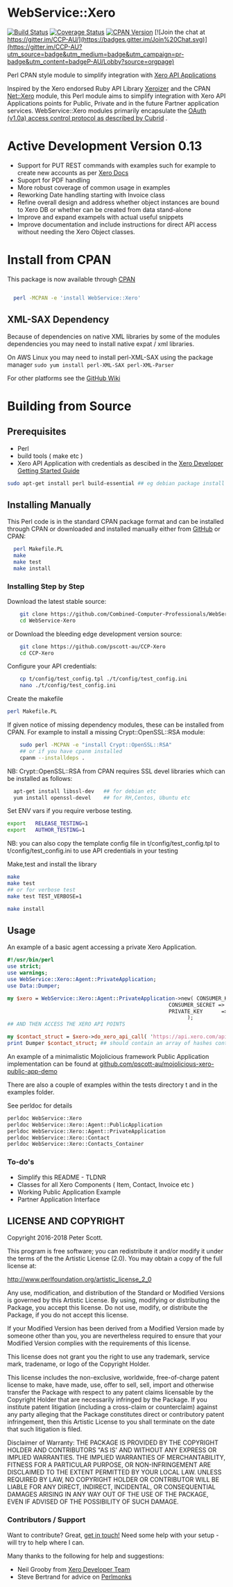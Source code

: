 # WebService::Xero


[![Build Status](https://travis-ci.org/pscott-au/CCP-Xero.svg?branch=master)](https://travis-ci.org/pscott-au/CCP-Xero)
[![Coverage Status](https://coveralls.io/repos/github/pscott-au/CCP-Xero/badge.svg?branch=master)](https://coveralls.io/github/pscott-au/CCP-Xero?branch=master)
[![CPAN Version](https://img.shields.io/cpan/v/WebService-Xero.svg)](http://search.cpan.org/~localshop/WebService-Xero/lib/WebService/Xero.pm)
[![Join the chat at https://gitter.im/CCP-AU/](https://badges.gitter.im/Join%20Chat.svg)](https://gitter.im/CCP-AU?utm_source=badge&utm_medium=badge&utm_campaign=pr-badge&utm_content=badgeP-AU/Lobby?source=orgpage)

Perl CPAN style module to simplify integration with [Xero API Applications](https://developer.xero.com)

Inspired by the Xero endorsed Ruby API Library [Xeroizer] 
and the CPAN [Net::Xero](http://search.cpan.org/~elliott/Net-Xero/lib/Net/Xero.pm) module, this Perl module aims to simplify integration with Xero API Applications
points for Public, Private and in the future Partner application services.
WebService::Xero modules primarily encapsulate the [OAuth (v1.0a) access control protocol as described by Cubrid](http://www.cubrid.org/blog/dev-platform/dancing-with-oauth-understanding-how-authorization-works/) .


# Active Development Version 0.13 

* Support for PUT REST commands with examples such for example to create new accounts as per [Xero Docs](https://developer.xero.com/documentation/api/accounts#PUT)
* Supoprt for PDF handling
* More robust coverage of common usage in examples
* Reworking Date handling starting with Invoice class
* Refine overall design and address whether object instances are bound to Xero DB or whether can be created from data stand-alone
* Improve and expand exampels with actual useful snippets
* Improve documentation and include instructions for direct API access without needing the Xero Object classes.



# Install from CPAN

This package is now available through [CPAN](http://search.cpan.org/~localshop/WebService-Xero/)

````sh

  perl -MCPAN -e 'install WebService::Xero'

````

## XML-SAX Dependency

Because of dependencies on native XML libraries by some of the modules dependencies you may need to install native expat / xml libraries.

On AWS Linux you may need to install perl-XML-SAX using the package manager ````sudo yum install perl-XML-SAX perl-XML-Parser````

For other platforms see the [GitHub Wiki](https://github.com/pscott-au/CCP-Xero/wiki/Installation-Dependency-Issues)




# Building from Source

## Prerequisites 

* Perl
* build tools ( make etc )
* Xero API Application with credentials as descibed in the [Xero Developer Getting Started Guide](https://developer.xero.com/documentation/getting-started/getting-started-guide/)

````sh
sudo apt-get install perl build-essential ## eg debian package install
````



## Installing Manually


This Perl code is in the standard CPAN package format and can be installed through CPAN or downloaded and installed manually either from [GitHub](https://github.com/Combined-Computer-Professionals/WebService-Xero) or CPAN:

```sh
  perl Makefile.PL
  make
  make test
  make install
```

### Installing Step by Step

Download the latest stable source:

```sh
    git clone https://github.com/Combined-Computer-Professionals/WebService-Xero
    cd WebService-Xero
```

or Download the bleeding edge development version source:
```sh
    git clone https://github.com/pscott-au/CCP-Xero
    cd CCP-Xero
```

Configure your API credentials:
```sh
    cp t/config/test_config.tpl ./t/config/test_config.ini
    nano ./t/config/test_config.ini
```



Create the makefile

```sh
perl Makefile.PL
```
If given notice of missing dependency modules, these can be installed from CPAN. For example to install a missing Crypt::OpenSSL::RSA module:
```sh
    sudo perl -MCPAN -e "install Crypt::OpenSSL::RSA"
    ## or if you have cpanm installed
    cpanm --installdeps .
```

NB: Crypt::OpenSSL::RSA from CPAN requires SSL devel libraries which
    can be installed as follows:
```sh 
  apt-get install libssl-dev   ## for debian etc
  yum install openssl-devel    ## for RH,Centos, Ubuntu etc
```

Set ENV vars if you require verbose testing.
````sh
export   RELEASE_TESTING=1
export   AUTHOR_TESTING=1

````
NB: you can also copy the template config file in t/config/test_config.tpl to t/config/test_config.ini to use API credentials in your testing 


Make,test and install the library
```sh
make
make test
## or for verbose test
make test TEST_VERBOSE=1

make install
```

## Usage

An example of a basic agent accessing a private Xero Application.
````perl
#!/usr/bin/perl
use strict;
use warnings;
use WebService::Xero::Agent::PrivateApplication;
use Data::Dumper;

my $xero = WebService::Xero::Agent::PrivateApplication->new( CONSUMER_KEY    => 'YOUR_OAUTH_CONSUMER_KEY', 
                                                    CONSUMER_SECRET => 'YOUR_OAUTH_CONSUMER_SECRET', 
                                                    PRIVATE_KEY      => '-----BEGIN RSA PRIVATE KEY-----.....etc'
                                                          );
## AND THEN ACCESS THE XERO API POINTS

my $contact_struct = $xero->do_xero_api_call( 'https://api.xero.com/api.xro/2.0/Contacts' );
print Dumper $contact_struct; ## should contain an array of hashes containing contact data.
````

An example of a minimalistic Mojolicious framework Public Application implementation can be found at [github.com/pscott-au/mojolicious-xero-public-app-demo](https://github.com/pscott-au/mojolicious-xero-public-app-demo)

There are also a couple of examples within the tests directory t and in the examples folder.


See perldoc for details
````sh
perldoc WebService::Xero
perldoc WebService::Xero::Agent::PublicApplication
perldoc WebService::Xero::Agent::PrivateApplication
perldoc WebService::Xero::Contact
perldoc WebService::Xero::Contacts_Container
````



### To-do's
 - Simplify this README - TLDNR
 - Classes for all Xero Components ( Item, Contact, Invoice etc )
 - Working Public Application Example 
 - Partner Application Interface

LICENSE AND COPYRIGHT
----

Copyright 2016-2018 Peter Scott.

This program is free software; you can redistribute it and/or modify it
under the terms of the the Artistic License (2.0). You may obtain a
copy of the full license at:

http://www.perlfoundation.org/artistic_license_2_0

Any use, modification, and distribution of the Standard or Modified
Versions is governed by this Artistic License. By using, modifying or
distributing the Package, you accept this license. Do not use, modify,
or distribute the Package, if you do not accept this license.

If your Modified Version has been derived from a Modified Version made
by someone other than you, you are nevertheless required to ensure that
your Modified Version complies with the requirements of this license.

This license does not grant you the right to use any trademark, service
mark, tradename, or logo of the Copyright Holder.

This license includes the non-exclusive, worldwide, free-of-charge
patent license to make, have made, use, offer to sell, sell, import and
otherwise transfer the Package with respect to any patent claims
licensable by the Copyright Holder that are necessarily infringed by the
Package. If you institute patent litigation (including a cross-claim or
counterclaim) against any party alleging that the Package constitutes
direct or contributory patent infringement, then this Artistic License
to you shall terminate on the date that such litigation is filed.

Disclaimer of Warranty: THE PACKAGE IS PROVIDED BY THE COPYRIGHT HOLDER
AND CONTRIBUTORS "AS IS' AND WITHOUT ANY EXPRESS OR IMPLIED WARRANTIES.
THE IMPLIED WARRANTIES OF MERCHANTABILITY, FITNESS FOR A PARTICULAR
PURPOSE, OR NON-INFRINGEMENT ARE DISCLAIMED TO THE EXTENT PERMITTED BY
YOUR LOCAL LAW. UNLESS REQUIRED BY LAW, NO COPYRIGHT HOLDER OR
CONTRIBUTOR WILL BE LIABLE FOR ANY DIRECT, INDIRECT, INCIDENTAL, OR
CONSEQUENTIAL DAMAGES ARISING IN ANY WAY OUT OF THE USE OF THE PACKAGE,
EVEN IF ADVISED OF THE POSSIBILITY OF SUCH DAMAGE.


### Contributors / Support

Want to contribute? Great, [get in touch!](mailto:peter@computerpros.com.au)
Need some help with your setup - will try to help where I can.

Many thanks to the following for help and suggestions:

  * Neil Grooby from [Xero Developer Team](https://developer.xero.com/)
  * Steve Bertrand for advice on [Perlmonks](https://perlmonks.org) 

[Xeroizer]: <https://github.com/waynerobinson/xeroizer/>
[Developer Blog]: <https://xero.computerpros.net.au>
  

